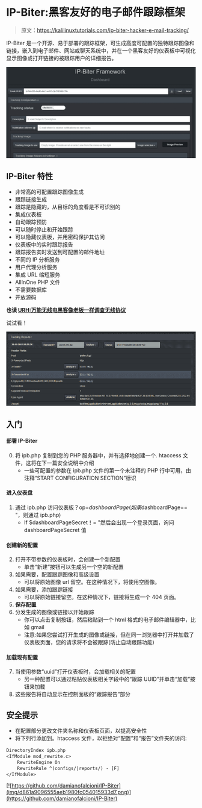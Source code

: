 # IP-Biter:黑客友好的电子邮件跟踪框架

> 原文：<https://kalilinuxtutorials.com/ip-biter-hacker-e-mail-tracking/>

IP-Biter 是一个开源、易于部署的跟踪框架，可生成高度可配置的独特跟踪图像和链接，嵌入到电子邮件、网站或聊天系统中，并在一个黑客友好的仪表板中可视化显示图像或打开链接的被跟踪用户的详细报告。

![](img/45bd13e5cc75c37d79fe4f09ef2f93a2.png)

## **IP-Biter 特性**

*   非常高的可配置跟踪图像生成
*   跟踪链接生成
*   跟踪是隐藏的，从目标的角度看是不可识别的
*   集成仪表板
*   自动跟踪预防
*   可以随时停止和开始跟踪
*   可以隐藏仪表板，并用密码保护其访问
*   仪表板中的实时跟踪报告
*   跟踪报告实时发送到可配置的邮件地址
*   不同的 IP 分析服务
*   用户代理分析服务
*   集成 URL 缩短服务
*   AllInOne PHP 文件
*   不需要数据库
*   开放源码

**也读 [URH:万能无线电黑客像老板一样调查无线协议](https://kalilinuxtutorials.com/urh-universal-radio-hacker/)**

试试看！

![](img/05409b6b1950d4b0cff4813eb32e9e0d.png)

## **入门**

#### **部署 IP-Biter**

0.  将 ipb.php 复制到您的 PHP 服务器中，并有选择地创建一个. htaccess 文件，这将在下一篇安全说明中介绍
    *   一些可配置的参数在 ipb.php 文件的第一个未注释的 PHP 行中可用，由注释“START CONFIGURATION SECTION”标识

#### **进入仪表盘**

1.  通过 ipb.php 访问仪表板？op=$dashboardPage(如果$dashboardPage== "，则通过 ipb.php)
    *   If $dashboardPageSecret！= "然后会出现一个登录页面，询问 dashboardPageSecret 值

#### **创建新的配置**

2.  打开不带参数的仪表板时，会创建一个新配置
    *   单击“新建”按钮可以生成另一个空的新配置
3.  如果需要，配置跟踪图像和高级设置
    *   可以将原始图像 url 留空。在这种情况下，将使用空图像。
4.  如果需要，添加跟踪链接
    *   可以将原始链接留空。在这种情况下，链接将生成一个 404 页面。
5.  **保存配置**
6.  分发生成的图像或链接以开始跟踪
    *   你可以点击复制按钮，然后粘贴到一个 html 格式的电子邮件编辑器中，比如 gmail
    *   注意:如果您尝试打开生成的图像或链接，但在同一浏览器中打开并加载了仪表板页面，您的请求将不会被跟踪(防止自动跟踪功能)

#### **加载现有配置**

7.  当使用参数“uuid”打开仪表板时，会加载相关的配置
    *   另一种配置可以通过粘贴仪表板相关字段中的“跟踪 UUID”并单击“加载”按钮来加载
8.  这些报告将自动显示在控制面板的“跟踪报告”部分

## **安全提示**

*   在配置部分更改文件夹名称和仪表板页面，以提高安全性
*   将下列行添加到。htaccess 文件，以拒绝对“配置”和“报告”文件夹的访问:

```
DirectoryIndex ipb.php
<IfModule mod_rewrite.c>
    RewriteEngine On
    RewriteRule ^(configs/|reports/) - [F]
</IfModule>
```

[![https://github.com/damianofalcioni/IP-Biter](img/d861a9096555aeb1980fc054015933d7.png)](https://github.com/damianofalcioni/IP-Biter)